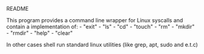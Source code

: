 README


This program provides a command line wrapper for Linux syscalls and contain a implementation of:
    - "exit"
    - "ls"
    - "cd"
    - "touch"
    - "rm"
    - "mkdir"
    - "rmdir"
    - "help"
    - "clear"

In other cases shell run standard linux utilities (like grep, apt, sudo and e.t.c)
